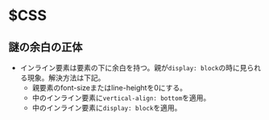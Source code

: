 # **$CSS**
## 謎の余白の正体
- インライン要素は要素の下に余白を持つ。親が`display: block`の時に見られる現象。解決方法は下記。
  - 親要素のfont-sizeまたはline-heightを0にする。
  - 中のインライン要素に`vertical-align: bottom`を適用。
  - 中のインライン要素に`display: block`を適用。
